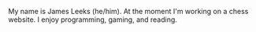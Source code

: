   My name is James Leeks (he/him).
  At the moment I'm working on a chess website.
  I enjoy programming, gaming, and reading.

<!---
JamesLeeks/JamesLeeks is a ✨ special ✨ repository because its `README.md` (this file) appears on your GitHub profile.
You can click the Preview link to take a look at your changes.
--->

